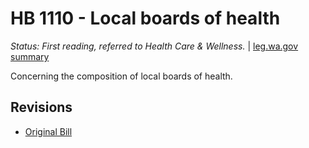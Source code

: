 # HB 1110 - Local boards of health
*Status: First reading, referred to Health Care & Wellness.* | [leg.wa.gov summary](https://app.leg.wa.gov/billsummary?BillNumber=1110&Year=2021)

Concerning the composition of local boards of health.

## Revisions
* [Original Bill](1/)